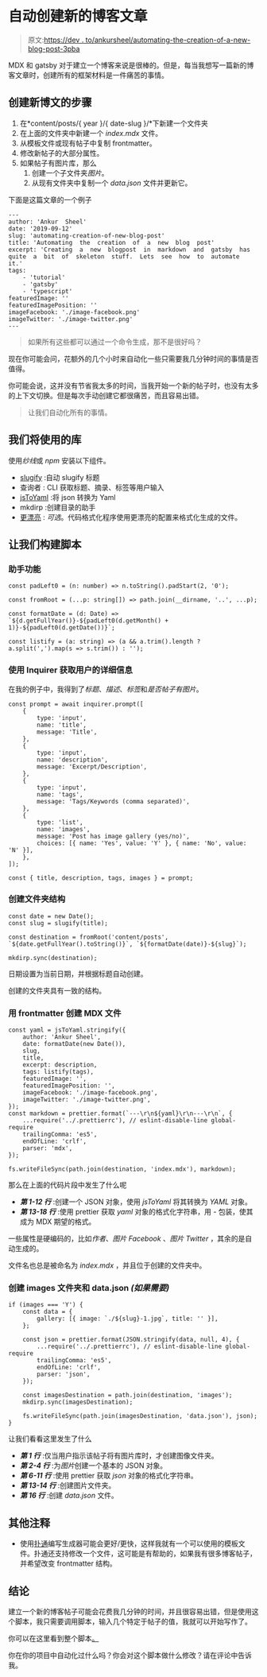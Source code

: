 # 自动创建新的博客文章

> 原文:[https://dev . to/ankursheel/automating-the-creation-of-a-new-blog-post-3pba](https://dev.to/ankursheel/automating-the-creation-of-a-new-blog-post-3pba)

MDX 和 gatsby 对于建立一个博客来说是很棒的。但是，每当我想写一篇新的博客文章时，创建所有的框架材料是一件痛苦的事情。

## [](#steps-to-create-a-new-blog-post)创建新博文的步骤

1.  在*content/posts/{ year }/{ date-slug }/*下新建一个文件夹
2.  在上面的文件夹中新建一个 *index.mdx* 文件。
3.  从模板文件或现有帖子中复制 frontmatter。
4.  修改新帖子的大部分属性。
5.  如果帖子有图片库，那么
    1.  创建一个子文件夹*图片*。
    2.  从现有文件夹中复制一个 *data.json* 文件并更新它。

下面是这篇文章的一个例子

```
---
author: 'Ankur  Sheel'
date: '2019-09-12'
slug: 'automating-creation-of-new-blog-post'
title: 'Automating  the  creation  of  a  new  blog  post'
excerpt: 'Creating  a  new  blogpost  in  markdown  and  gatsby  has  quite  a  bit  of  skeleton  stuff.  Lets  see  how  to  automate  it.'
tags:
    - 'tutorial'
    - 'gatsby'
    - 'typescript'
featuredImage: ''
featuredImagePosition: ''
imageFacebook: './image-facebook.png'
imageTwitter: './image-twitter.png'
--- 
```

> 如果所有这些都可以通过一个命令生成，那不是很好吗？

现在你可能会问，花额外的几个小时来自动化一些只需要我几分钟时间的事情是否值得。

你可能会说，这并没有节省我太多的时间，当我开始一个新的帖子时，也没有太多的上下文切换。但是每次手动创建它都很痛苦，而且容易出错。

> 让我们自动化所有的事情。

## [](#libraries-we-will-be-using)我们将使用的库

使用*纱线*或 *npm* 安装以下组件。

*   [slugify](https://github.com/sindresorhus/slugify) :自动 slugify 标题
*   查询者 : CLI 获取标题、摘录、标签等用户输入
*   [jsToYaml](https://github.com/alexcrist/json-to-pretty-yaml) :将 json 转换为 Yaml
*   mkdirp :创建目录的助手
*   [更漂亮](https://github.com/prettier/prettier) : *可选*。代码格式化程序使用更漂亮的配置来格式化生成的文件。

## [](#lets-build-the-script)让我们构建脚本

### [](#helper-functions)助手功能

```
const padLeft0 = (n: number) => n.toString().padStart(2, '0');

const fromRoot = (...p: string[]) => path.join(__dirname, '..', ...p);

const formatDate = (d: Date) => `${d.getFullYear()}-${padLeft0(d.getMonth() + 1)}-${padLeft0(d.getDate())}`;

const listify = (a: string) => (a && a.trim().length ? a.split(',').map(s => s.trim()) : ''); 
```

### [](#use-inquirer-to-get-details-from-the-user)使用 Inquirer 获取用户的详细信息

在我的例子中，我得到了*标题*、*描述*、*标签*和*是否帖子有图片*。

```
const prompt = await inquirer.prompt([
    {
        type: 'input',
        name: 'title',
        message: 'Title',
    },
    {
        type: 'input',
        name: 'description',
        message: 'Excerpt/Description',
    },
    {
        type: 'input',
        name: 'tags',
        message: 'Tags/Keywords (comma separated)',
    },
    {
        type: 'list',
        name: 'images',
        message: 'Post has image gallery (yes/no)',
        choices: [{ name: 'Yes', value: 'Y' }, { name: 'No', value: 'N' }],
    },
]);

const { title, description, tags, images } = prompt; 
```

### [](#create-the-folder-structure)创建文件夹结构

```
const date = new Date();
const slug = slugify(title);

const destination = fromRoot('content/posts', `${date.getFullYear().toString()}`, `${formatDate(date)}-${slug}`);

mkdirp.sync(destination); 
```

日期设置为当前日期，并根据标题自动创建。

创建的文件夹具有一致的结构。

### [](#create-the-mdx-file-with-the-frontmatter)用 frontmatter 创建 MDX 文件

```
const yaml = jsToYaml.stringify({
    author: 'Ankur Sheel',
    date: formatDate(new Date()),
    slug,
    title,
    excerpt: description,
    tags: listify(tags),
    featuredImage: '',
    featuredImagePosition: '',
    imageFacebook: './image-facebook.png',
    imageTwitter: './image-twitter.png',
});
const markdown = prettier.format(`---\r\n${yaml}\r\n---\r\n`, {
    ...require('../.prettierrc'), // eslint-disable-line global-require
    trailingComma: 'es5',
    endOfLine: 'crlf',
    parser: 'mdx',
});

fs.writeFileSync(path.join(destination, 'index.mdx'), markdown); 
```

那么在上面的代码片段中发生了什么呢

*   ***第 1-12 行*** :创建一个 JSON 对象，使用 *jsToYaml* 将其转换为 *YAML* 对象。
*   ***第 13-18 行*** :使用 prettier 获取 *yaml* 对象的格式化字符串，用 *-* 包装，使其成为 MDX 期望的格式。

一些属性是硬编码的，比如*作者*、*图片 Facebook* 、*图片 Twitter* ，其余的是自动生成的。

文件名也总是被命名为 *index.mdx* ，并且位于创建的文件夹中。

### [](#create-the-images-folder-and-datajson-if-required)创建 images 文件夹和 data.json *(如果需要)*

```
if (images === 'Y') {
    const data = {
        gallery: [{ image: `./${slug}-1.jpg`, title: '' }],
    };

    const json = prettier.format(JSON.stringify(data, null, 4), {
        ...require('../.prettierrc'), // eslint-disable-line global-require
        trailingComma: 'es5',
        endOfLine: 'crlf',
        parser: 'json',
    });

    const imagesDestination = path.join(destination, 'images');
    mkdirp.sync(imagesDestination);

    fs.writeFileSync(path.join(imagesDestination, 'data.json'), json);
} 
```

让我们看看这里发生了什么

*   ***第 1 行*** :仅当用户指示该帖子将有图片库时，才创建图像文件夹。
*   ***第 2-4 行*** :为*图片*创建一个基本的 JSON 对象。
*   ***第 6-11 行*** :使用 prettier 获取 *json* 对象的格式化字符串。
*   ***第 13-14 行*** :创建图片文件夹。
*   ***第 16 行*** :创建 *data.json* 文件。

## [](#other-notes)其他注释

*   使用[扑通](https://github.com/amwmedia/plop)编写生成器可能会更好/更快，这样我就有一个可以使用的模板文件。扑通还支持修改一个文件，这可能是有帮助的，如果我有很多博客帖子，并希望改变 frontmatter 结构。

## [](#conclusion)结论

建立一个新的博客帖子可能会花费我几分钟的时间，并且很容易出错，但是使用这个脚本，我只需要调用脚本，输入几个特定于帖子的值，我就可以开始写作了。

你可以在这里看到整个脚本[。](https://github.com/AnkurSheel/ankursheel_website/blob/master/scripts/createNewBlogpost.ts)

你在你的项目中自动化过什么吗？你会对这个脚本做什么修改？请在评论中告诉我。